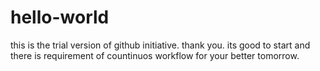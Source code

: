 # hello-world
this is the trial version of github initiative. thank you.
its good to start and there is requirement of countinuos workflow for your better tomorrow.
